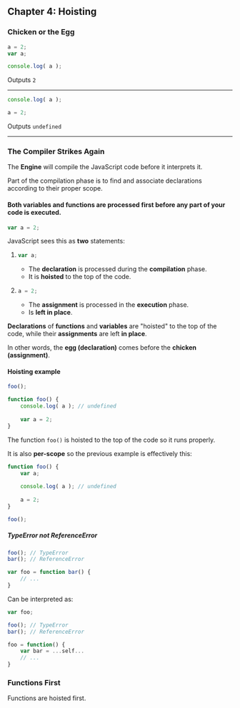 ## Chapter 4: Hoisting

### Chicken or the Egg

```javascript
a = 2;
var a;

console.log( a );
```

Outputs `2` 

---

```javascript
console.log( a );

a = 2;
```

Outputs `undefined`

---



### The Compiler Strikes Again

The **Engine** will compile the JavaScript code before it interprets it. 

Part of the compilation phase is to find and associate declarations according to their proper scope.

#### Both variables and functions are processed first before any part of your code is executed.

```javascript
var a = 2;
```

JavaScript sees this as **two** statements:

1. ```javascript
   var a;
   ```

   * The **declaration** is processed during the **compilation** phase.
   * It is **hoisted** to the top of the code.

2. ```javascript
   a = 2;
   ```

   * The **assignment** is processed in the **execution** phase.
   * Is **left in place**.

**Declarations** of **functions** and **variables** are "hoisted" to the top of the code, while their **assignments** are left **in place**.

In other words, the **egg (declaration)** comes before the **chicken (assignment)**.



#### Hoisting example

```javascript
foo();

function foo() {
    console.log( a ); // undefined
    
    var a = 2;
}
```

The function `foo()` is hoisted to the top of the code so it runs properly.

It is also **per-scope** so the previous example is effectively this:

```javascript
function foo() {
    var a;
    
    console.log( a ); // undefined
    
    a = 2;
}

foo();
```

##### TypeError not ReferenceError

```javascript
foo(); // TypeError
bar(); // ReferenceError

var foo = function bar() {
    // ...
}
```

Can be interpreted as:

```javascript
var foo;

foo(); // TypeError
bar(); // ReferenceError

foo = function() {
    var bar = ...self...
    // ...
}
```

### Functions First

Functions are hoisted first.